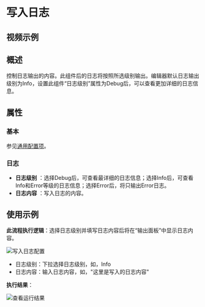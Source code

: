 # 写入日志

## 视频示例

## 概述

控制日志输出的内容。此组件后的日志将按照所选级别输出。编辑器默认日志输出级别为Info，设置此组件“日志级别”属性为Debug后，可以查看更加详细的日志信息。

## 属性

### 基本

参见[通用配置项](../Appendix/CommonConfigurationItems.md)。

### 日志

- **日志级别** ：选择Debug后，可查看最详细的日志信息；选择Info后，可查看Info和Error等级的日志信息；选择Error后，将只输出Error日志。
- **日志内容** ：写入日志的内容。

## 使用示例

**此流程执行逻辑**：选择日志级别并填写日志内容后将在“输出面板”中显示日志内容。

   ![写入日志配置](https://docimages.blob.core.chinacloudapi.cn/images/Activities/writelogsetting20201221.png)  

   - 日志级别：下拉选择日志级别，如，Info
   - 日志内容：输入日志内容，如，"这里是写入的日志内容"
  
**执行结果**：

   ![查看运行结果](https://docimages.blob.core.chinacloudapi.cn/images/Activities/writelogoutput20201221.png)